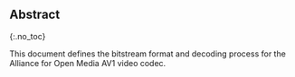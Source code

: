 
## Abstract
{:.no_toc}

This document defines the bitstream format and decoding process for the
Alliance for Open Media AV1 video codec.
